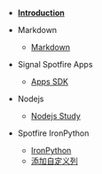 - [**Introduction**](./README.md)

- Markdown
    - [Markdown](./content/MD/template.md)

- Signal Spotfire Apps
    - [Apps SDK](./content/Apps/AppsAPI.md)

- Nodejs
    - [Nodejs Study](./content/NodeJS/nodeJsStudy.md)

- Spotfire IronPython
    - [IronPython](./content/Spotfire/ironpython.md)
    - [添加自定义列](./content/Spotfire/CalculateColumn.md)
   